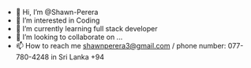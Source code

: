 - 👋 Hi, I’m @Shawn-Perera
- 👀 I’m interested in Coding
- 🌱 I’m currently learning full stack developer 
- 💞️ I’m looking to collaborate on ...
- 📫 How to reach me shawnperera3@gmail.com / phone number: 077-780-4248 in Sri Lanka +94

<!---
Shawn-Perera/Shawn-Perera is a ✨ special ✨ repository because its `README.md` (this file) appears on your GitHub profile.
You can click the Preview link to take a look at your changes.
--->
